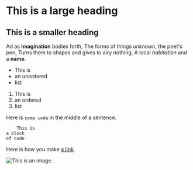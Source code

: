# This is a large heading

## This is a smaller heading

Ad as **imagination** bodies forth,
    The forms of things *unknown*, the poet's pen,
Turns them to shapes and gives to airy nothing,
A local *habitation* and a **name**.

- This is
- an unordered
- list

1. This is
2. an ordered
3. list

Here is `some code` in the middle of a sentence.

```
    This is
a block
of code
```

Here is how you make [a link](https://wwww.wikipedia.org/).

![This is an image.](https://github.com/yihui/xaringan/releases/download/v0.0.2/karl-moustache.jpg)
